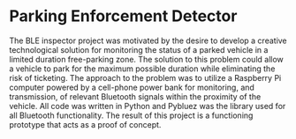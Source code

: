 # Parking Enforcement Detector

 The BLE inspector project was motivated by the desire to develop a creative technological solution for monitoring the status of a parked vehicle in a limited duration free-parking zone. The solution to this problem could allow a vehicle to park for the maximum possible duration while eliminating the risk of ticketing. The approach to the problem was to utilize a Raspberry Pi computer powered by a cell-phone power bank for monitoring, and transmission, of relevant Bluetooth signals within the proximity of the vehicle. All code was written in Python and Pybluez was the library used for all Bluetooth functionality. The result of this project is a functioning prototype that acts as a proof of concept.
